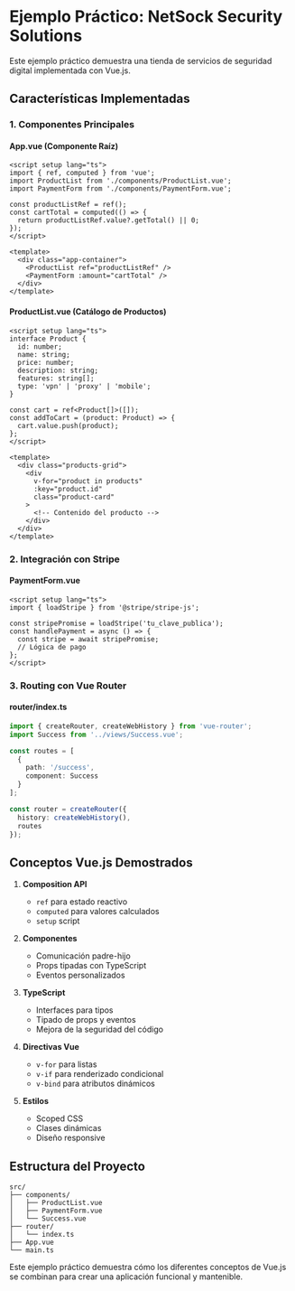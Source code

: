 # Ejemplo Práctico: NetSock Security Solutions

Este ejemplo práctico demuestra una tienda de servicios de seguridad digital implementada con Vue.js.

## Características Implementadas

### 1. Componentes Principales

#### App.vue (Componente Raíz)
```vue
<script setup lang="ts">
import { ref, computed } from 'vue';
import ProductList from './components/ProductList.vue';
import PaymentForm from './components/PaymentForm.vue';

const productListRef = ref();
const cartTotal = computed(() => {
  return productListRef.value?.getTotal() || 0;
});
</script>

<template>
  <div class="app-container">
    <ProductList ref="productListRef" />
    <PaymentForm :amount="cartTotal" />
  </div>
</template>
```

#### ProductList.vue (Catálogo de Productos)
```vue
<script setup lang="ts">
interface Product {
  id: number;
  name: string;
  price: number;
  description: string;
  features: string[];
  type: 'vpn' | 'proxy' | 'mobile';
}

const cart = ref<Product[]>([]);
const addToCart = (product: Product) => {
  cart.value.push(product);
};
</script>

<template>
  <div class="products-grid">
    <div 
      v-for="product in products" 
      :key="product.id"
      class="product-card"
    >
      <!-- Contenido del producto -->
    </div>
  </div>
</template>
```

### 2. Integración con Stripe

#### PaymentForm.vue
```vue
<script setup lang="ts">
import { loadStripe } from '@stripe/stripe-js';

const stripePromise = loadStripe('tu_clave_publica');
const handlePayment = async () => {
  const stripe = await stripePromise;
  // Lógica de pago
};
</script>
```

### 3. Routing con Vue Router

#### router/index.ts
```typescript
import { createRouter, createWebHistory } from 'vue-router';
import Success from '../views/Success.vue';

const routes = [
  {
    path: '/success',
    component: Success
  }
];

const router = createRouter({
  history: createWebHistory(),
  routes
});
```

## Conceptos Vue.js Demostrados

1. **Composition API**
   - `ref` para estado reactivo
   - `computed` para valores calculados
   - `setup` script

2. **Componentes**
   - Comunicación padre-hijo
   - Props tipadas con TypeScript
   - Eventos personalizados

3. **TypeScript**
   - Interfaces para tipos
   - Tipado de props y eventos
   - Mejora de la seguridad del código

4. **Directivas Vue**
   - `v-for` para listas
   - `v-if` para renderizado condicional
   - `v-bind` para atributos dinámicos

5. **Estilos**
   - Scoped CSS
   - Clases dinámicas
   - Diseño responsive

## Estructura del Proyecto
```
src/
├── components/
│   ├── ProductList.vue
│   ├── PaymentForm.vue
│   └── Success.vue
├── router/
│   └── index.ts
├── App.vue
└── main.ts
```

Este ejemplo práctico demuestra cómo los diferentes conceptos de Vue.js se combinan para crear una aplicación funcional y mantenible.